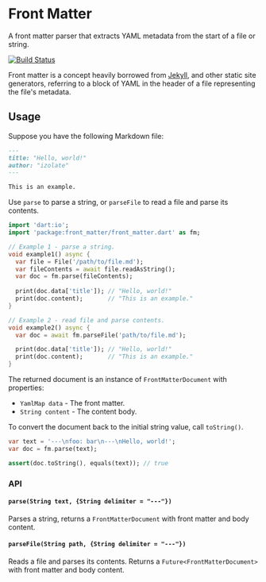 # Front Matter

A front matter parser that extracts YAML metadata from the start of a file or string.

[![Build Status](https://travis-ci.org/izolate/front-matter.svg?branch=master)](https://travis-ci.org/izolate/front-matter)

Front matter is a concept heavily borrowed from [Jekyll](https://github.com/jekyll/jekyll), and other static site generators, referring to a block of YAML in the header of a file representing the file's metadata.

## Usage
Suppose you have the following Markdown file:

```markdown
---
title: "Hello, world!"
author: "izolate"
---

This is an example.
```

Use `parse` to parse a string, or `parseFile` to read a file and parse its contents.

```dart
import 'dart:io';
import 'package:front_matter/front_matter.dart' as fm;

// Example 1 - parse a string.
void example1() async {
  var file = File('/path/to/file.md');
  var fileContents = await file.readAsString();
  var doc = fm.parse(fileContents);
  
  print(doc.data['title']); // "Hello, world!"
  print(doc.content);       // "This is an example."
}

// Example 2 - read file and parse contents.
void example2() async {
  var doc = await fm.parseFile('path/to/file.md');

  print(doc.data['title']); // "Hello, world!"
  print(doc.content);       // "This is an example."
}
```

The returned document is an instance of `FrontMatterDocument` with properties:
* `YamlMap data` - The front matter.
* `String content` - The content body.

To convert the document back to the initial string value, call `toString()`.

```dart
var text = '---\nfoo: bar\n---\nHello, world!';
var doc = fm.parse(text);

assert(doc.toString(), equals(text)); // true
```

### API

#### `parse(String text, {String delimiter = "---"})`
Parses a string, returns a `FrontMatterDocument` with front matter and body content.

#### `parseFile(String path, {String delimiter = "---"})`
Reads a file and parses its contents. Returns a `Future<FrontMatterDocument>` with front matter and body content.
